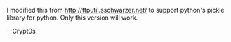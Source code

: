 I modified this from http://ftputil.sschwarzer.net/ to support python's pickle library for python.  Only this version will work.

--Crypt0s
